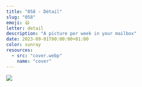 ```yaml
---
title: "058 - Détail"
slug: "058"
emoji: 😃
letter: detail
description: "A picture per week in your mailbox"
date: 2023-09-01T00:00:00+01:00
color: sunray
resources:
  - src: "cover.webp"
    name: "cover"
---
```

![](cover)
